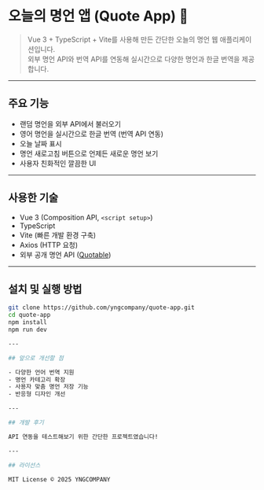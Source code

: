 # 오늘의 명언 앱 (Quote App) 📝

> Vue 3 + TypeScript + Vite를 사용해 만든 간단한 오늘의 명언 웹 애플리케이션입니다.  
> 외부 명언 API와 번역 API를 연동해 실시간으로 다양한 명언과 한글 번역을 제공합니다.

---

## 주요 기능

- 랜덤 명언을 외부 API에서 불러오기  
- 영어 명언을 실시간으로 한글 번역 (번역 API 연동)  
- 오늘 날짜 표시  
- 명언 새로고침 버튼으로 언제든 새로운 명언 보기  
- 사용자 친화적인 깔끔한 UI  

---

## 사용한 기술

- Vue 3 (Composition API, `<script setup>`)  
- TypeScript  
- Vite (빠른 개발 환경 구축)  
- Axios (HTTP 요청)  
- 외부 공개 명언 API ([Quotable](https://github.com/lukePeavey/quotable))  

---

## 설치 및 실행 방법

```bash
git clone https://github.com/yngcompany/quote-app.git
cd quote-app
npm install
npm run dev

---

## 앞으로 개선할 점

- 다양한 언어 번역 지원  
- 명언 카테고리 확장  
- 사용자 맞춤 명언 저장 기능  
- 반응형 디자인 개선  

---

## 개발 후기

API 연동을 테스트해보기 위한 간단한 프로젝트였습니다!

---

## 라이선스

MIT License © 2025 YNGCOMPANY